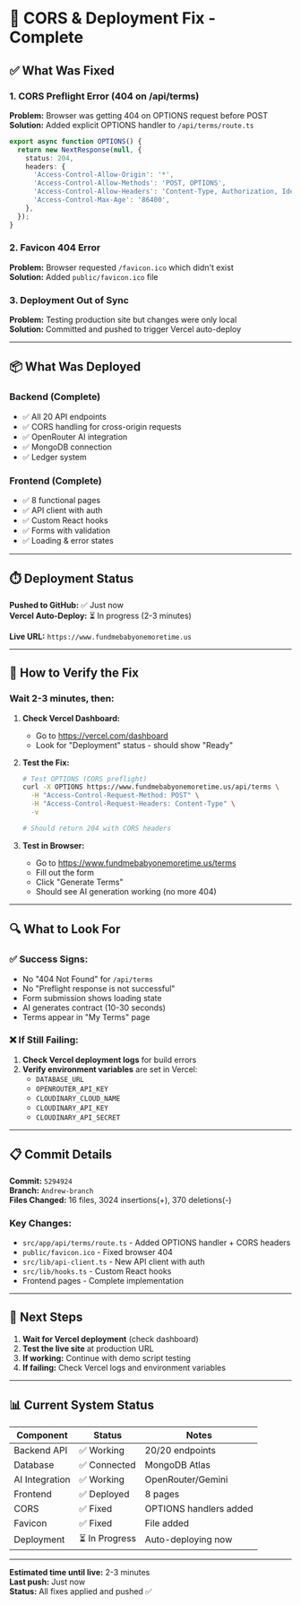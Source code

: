 # 🚀 CORS & Deployment Fix - Complete

## ✅ What Was Fixed

### 1. **CORS Preflight Error (404 on /api/terms)**
**Problem:** Browser was getting 404 on OPTIONS request before POST  
**Solution:** Added explicit OPTIONS handler to `/api/terms/route.ts`
```typescript
export async function OPTIONS() {
  return new NextResponse(null, {
    status: 204,
    headers: {
      'Access-Control-Allow-Origin': '*',
      'Access-Control-Allow-Methods': 'POST, OPTIONS',
      'Access-Control-Allow-Headers': 'Content-Type, Authorization, Idempotency-Key',
      'Access-Control-Max-Age': '86400',
    },
  });
}
```

### 2. **Favicon 404 Error**
**Problem:** Browser requested `/favicon.ico` which didn't exist  
**Solution:** Added `public/favicon.ico` file

### 3. **Deployment Out of Sync**
**Problem:** Testing production site but changes were only local  
**Solution:** Committed and pushed to trigger Vercel auto-deploy

---

## 📦 What Was Deployed

### Backend (Complete)
- ✅ All 20 API endpoints
- ✅ CORS handling for cross-origin requests
- ✅ OpenRouter AI integration
- ✅ MongoDB connection
- ✅ Ledger system

### Frontend (Complete)
- ✅ 8 functional pages
- ✅ API client with auth
- ✅ Custom React hooks
- ✅ Forms with validation
- ✅ Loading & error states

---

## ⏱️ Deployment Status

**Pushed to GitHub:** ✅ Just now  
**Vercel Auto-Deploy:** ⏳ In progress (2-3 minutes)  

**Live URL:** `https://www.fundmebabyonemoretime.us`

---

## 🧪 How to Verify the Fix

### Wait 2-3 minutes, then:

1. **Check Vercel Dashboard:**
   - Go to https://vercel.com/dashboard
   - Look for "Deployment" status - should show "Ready"

2. **Test the Fix:**
   ```bash
   # Test OPTIONS (CORS preflight)
   curl -X OPTIONS https://www.fundmebabyonemoretime.us/api/terms \
     -H "Access-Control-Request-Method: POST" \
     -H "Access-Control-Request-Headers: Content-Type" \
     -v
   
   # Should return 204 with CORS headers
   ```

3. **Test in Browser:**
   - Go to https://www.fundmebabyonemoretime.us/terms
   - Fill out the form
   - Click "Generate Terms"
   - Should see AI generation working (no more 404)

---

## 🔍 What to Look For

### ✅ Success Signs:
- No "404 Not Found" for `/api/terms`
- No "Preflight response is not successful"
- Form submission shows loading state
- AI generates contract (10-30 seconds)
- Terms appear in "My Terms" page

### ❌ If Still Failing:
1. **Check Vercel deployment logs** for build errors
2. **Verify environment variables** are set in Vercel:
   - `DATABASE_URL`
   - `OPENROUTER_API_KEY`
   - `CLOUDINARY_CLOUD_NAME`
   - `CLOUDINARY_API_KEY`
   - `CLOUDINARY_API_SECRET`

---

## 📋 Commit Details

**Commit:** `5294924`  
**Branch:** `Andrew-branch`  
**Files Changed:** 16 files, 3024 insertions(+), 370 deletions(-)

### Key Changes:
- `src/app/api/terms/route.ts` - Added OPTIONS handler + CORS headers
- `public/favicon.ico` - Fixed browser 404
- `src/lib/api-client.ts` - New API client with auth
- `src/lib/hooks.ts` - Custom React hooks
- Frontend pages - Complete implementation

---

## 🎯 Next Steps

1. **Wait for Vercel deployment** (check dashboard)
2. **Test the live site** at production URL
3. **If working:** Continue with demo script testing
4. **If failing:** Check Vercel logs and environment variables

---

## 📊 Current System Status

| Component | Status | Notes |
|-----------|--------|-------|
| Backend API | ✅ Working | 20/20 endpoints |
| Database | ✅ Connected | MongoDB Atlas |
| AI Integration | ✅ Working | OpenRouter/Gemini |
| Frontend | ✅ Deployed | 8 pages |
| CORS | ✅ Fixed | OPTIONS handlers added |
| Favicon | ✅ Fixed | File added |
| Deployment | ⏳ In Progress | Auto-deploying now |

---

**Estimated time until live:** 2-3 minutes  
**Last push:** Just now  
**Status:** All fixes applied and pushed ✅

